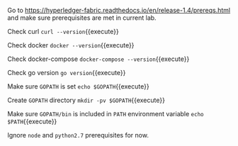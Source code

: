 Go to https://hyperledger-fabric.readthedocs.io/en/release-1.4/prereqs.html and make sure prerequisites are met in current lab.

Check curl
`curl --version`{{execute}}

Check docker
`docker --version`{{execute}}

Check docker-compose
`docker-compose --version`{{execute}}

Check go version
`go version`{{execute}}

Make sure `GOPATH` is set
`echo $GOPATH`{{execute}}

Create `GOPATH` directory
`mkdir -pv $GOPATH`{{execute}}

Make sure `GOPATH/bin` is included in `PATH` environment variable
`echo $PATH`{{execute}}

Ignore `node` and `python2.7` prerequisites for now.